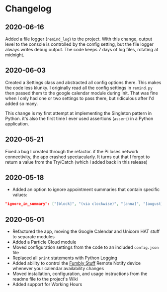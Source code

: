 # Changelog

## 2020-06-16

Added a file logger (`remind_log`) to the project. With this change, output level to the console is controlled by the config setting, but the file logger always writes debug output. The code keeps 7 days of log files, rotating at midnight.

## 2020-06-03

Created a Settings class and abstracted all config options there. This makes the code less klunky. I originally read all the config settings in `remind.py` then passed them to the google calendar module during init. That was fine when I only had one or two settings to pass there, but ridiculous after I'd added so many. 

This change is my first attempt at implementing the Singleton pattern in Python. it's also the first time I ever used assertions (`assert`) in a Python application. 

## 2020-05-21

Fixed a bug I created through the refactor. if the Pi loses network connectivity, the app crashed spectacularly. It turns out that I forgot to return a value from the Try/Catch (which I added back in this release)

## 2020-05-18

+ Added an option to ignore appointment summaries that contain specific values:

```json
"ignore_in_summary": ["[block]", "(via clockwise)", "[anna]", "[august]", "[elizabeth]"],
```

## 2020-05-01

+ Refactored the app, moving the Google Calendar and Unicorn HAT stuff to separate modules
+ Added a Particle Cloud module
+ Moved configuration settings from the code to an included `config.json` file
+ Replaced all `print` statements with Python Logging
+ Added ability to control the [Fumbly Stuff](https://fumblystuff.com) Remote Notify device whenever your calendar availability changes
+ Moved installation, configuration, and usage instructions from the readme file to the project's Wiki
+ Added support for Working Hours

 